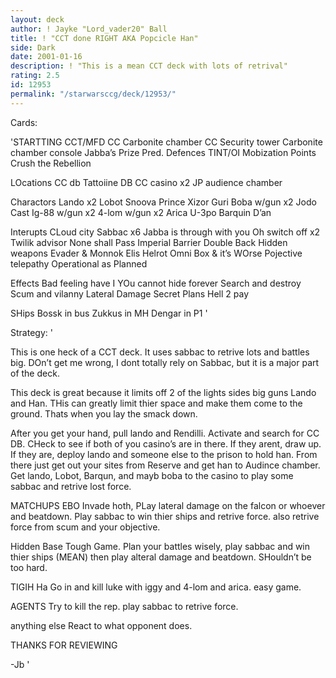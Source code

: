 ```yaml
---
layout: deck
author: ! Jayke "Lord_vader20" Ball
title: ! "CCT done RIGHT AKA Popcicle Han"
side: Dark
date: 2001-01-16
description: ! "This is a mean CCT deck with lots of retrival"
rating: 2.5
id: 12953
permalink: "/starwarsccg/deck/12953/"
---
```

Cards: 

'STARTTING
CCT/MFD
CC Carbonite chamber
CC Security tower
Carbonite chamber console
Jabba’s Prize
Pred. Defences
TINT/OI
Mobization Points
Crush the Rebellion

LOcations
CC db
Tattoiine DB
CC casino x2
JP audience chamber

Charactors
Lando x2
Lobot
Snoova
Prince Xizor
Guri
Boba w/gun x2
Jodo Cast
Ig-88 w/gun x2
4-lom w/gun x2
Arica
U-3po
Barquin D’an

Interupts
CLoud city Sabbac x6
Jabba is through with you
Oh switch off x2
Twilik advisor
None shall Pass
Imperial Barrier
Double Back
Hidden weapons
Evader & Monnok
Elis Helrot
Omni Box & it’s WOrse
Pojective telepathy
Operational as Planned

Effects
Bad feeling have I
YOu cannot hide forever
Search and destroy
Scum and vilanny
Lateral Damage
Secret Plans
Hell 2 pay

SHips
Bossk in bus
Zukkus in MH
Dengar in P1 '

Strategy: '

This is one heck of a CCT deck. It uses sabbac to retrive lots and battles big. DOn’t get me wrong, I dont totally rely on Sabbac, but it is a major part of the deck.

This deck is great because it limits off 2 of the lights sides big guns Lando and Han. THis can greatly limit thier space and make them come to the ground. Thats when you lay the smack down.

After you get your hand, pull lando and Rendilli. Activate and search for CC DB. CHeck to see if both of you casino’s are in there. If they arent, draw up. If they are, deploy lando and someone else to the prison to hold han. From there just get out your sites from Reserve and get han to Audince chamber. Get lando, Lobot, Barqun, and mayb boba to the casino to play some sabbac and retrive lost force.

MATCHUPS
EBO Invade hoth, PLay lateral damage on the falcon or whoever and beatdown. Play sabbac to win thier ships and retrive force. also retrive force from scum and your objective.

Hidden Base Tough Game. Plan your battles wisely, play sabbac and win thier ships (MEAN) then play alteral damage and beatdown. SHouldn’t be too hard.

TIGIH Ha Go in and kill luke with iggy and 4-lom and arica. easy game.

AGENTS Try to kill the rep. play sabbac to retrive force.

anything else React to what opponent does.

THANKS FOR REVIEWING

-Jb '
